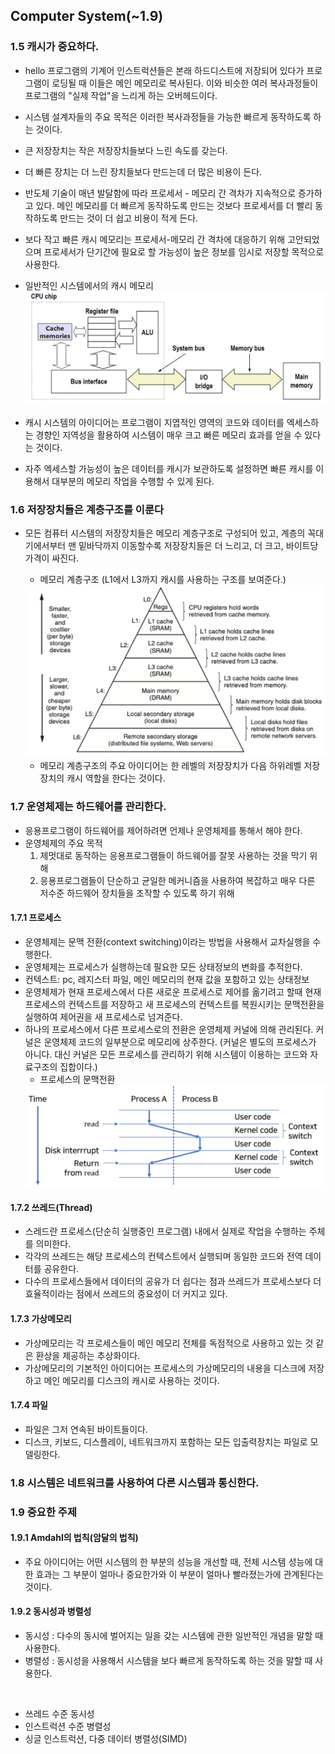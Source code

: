 ## Computer System(~1.9)  

### 1.5 캐시가 중요하다.  
* hello 프로그램의 기계어 인스트럭션들은 본래 하드디스트에 저장되어 있다가 프로그램이 로딩될 때 이들은 메인 메모리로 복사된다. 이와 비슷한 여러 복사과정들이 프로그램의 "실제 작업"을 느리게 하는 오버헤드이다.  
* 시스템 설계자들의 주요 목적은 이러한 복사과정들을 가능한 빠르게 동작하도록 하는 것이다.   
* 큰 저장장치는 작은 저장장치들보다 느린 속도를 갖는다.  
* 더 빠른 장치는 더 느린 장치들보다 만드는데 더 많은 비용이 든다.  
* 반도체 기술이 매년 발달함에 따라 프로세서 - 메모리 간 격차가 지속적으로 증가하고 있다. 메인 메모리를 더 빠르게 동작하도록 만드는 것보다 프로세서를 더 빨리 동작하도록 만드는 것이 더 쉽고 비용이 적게 든다.  
* 보다 작고 빠른 캐시 메모리는 프로세서-메모리 간 격차에 대응하기 위해 고안되었으며 프로세서가 단기간에 필요로 할 가능성이 높은 정보를 임시로 저장할 목적으로 사용한다.  
* 일반적인 시스템에서의 캐시 메모리  
    <img src="./img/image6.png">  

* 캐시 시스템의 아이디어는 프로그램이 지엽적인 영역의 코드와 데이터를 엑세스하는 경향인 지역성을 활용하여 시스템이 매우 크고 빠른 메모리 효과를 얻을 수 있다는 것이다.   
* 자주 엑세스할 가능성이 높은 데이터를 캐시가 보관하도록 설정하면 빠른 캐시를 이용해서 대부분의 메모리 작업을 수행할 수 있게 된다.  

### 1.6 저장장치들은 계층구조를 이룬다   
* 모든 컴퓨터 시스템의 저장장치들은 메모리 계층구조로 구성되어 있고, 계층의 꼭대기에서부터 맨 밑바닥까지 이동할수록 저장장치들은 더 느리고, 더 크고, 바이트당 가격이 싸진다.  
    * 메모리 계층구조 (L1에서 L3까지 캐시를 사용하는 구조를 보여준다.)   
    <img src="./img/image7.png">   

    * 메모리 계층구조의 주요 아이디어는 한 레벨의 저장장치가 다음 하위레벨 저장장치의 캐시 역할을 한다는 것이다.  

### 1.7 운영체제는 하드웨어를 관리한다.   
* 응용프로그램이 하드웨어를 제어하려면 언제나 운영체제를 통해서 해야 한다.  
* 운영체제의 주요 목적   
    1) 제멋대로 동작하는 응용프로그램들이 하드웨어를 잘못 사용하는 것을 막기 위해   
    2) 응용프로그램들이 단순하고 균일한 메커니즘을 사용하여 복잡하고 매우 다른 저수준 하드웨어 장치들을 조작할 수 있도록 하기 위해   
#### 1.7.1 프로세스   
* 운영체제는 문맥 전환(context switching)이라는 방법을 사용해서 교차실행을 수행한다.  
* 운영체제는 프로세스가 실행하는데 필요한 모든 상태정보의 변화를 추적한다.  
* 컨텍스트: pc, 레지스터 파일, 메인 메모리의 현재 값을 포함하고 있는 상태정보   
*  운영체제가 현재 프로세스에서 다른 새로운 프로세스로 제어를 옮기려고 할때 현재 프로세스의 컨텍스트를 저장하고 새 프로세스의 컨텍스트를 복원시키는 문맥전환을 실행하여 제어권을 새 프로세스로 넘겨준다.  
* 하나의 프로세스에서 다른 프로세스로의 전환은 운영체제 커널에 의해 관리된다. 커널은 운영체제 코드의 일부분으로 메모리에 상주한다. (커널은 별도의 프로세스가 아니다. 대신 커널은 모든 프로세스를 관리하기 위해 시스템이 이용하는 코드와 자료구조의 집합이다.)    
    * 프로세스의 문맥전환   
    <img src="./img/image8.png">   

#### 1.7.2 쓰레드(Thread)   
* 스레드란 프로세스(단순히 실행중인 프로그램) 내에서 실제로 작업을 수행하는 주체를 의미한다.  
* 각각의 쓰레드는 해당 프로세스의 컨텍스트에서 실행되며 동일한 코드와 전역 데이터를 공유한다.  
* 다수의 프로세스들에서 데이터의 공유가 더 쉽다는 점과 쓰레드가 프로세스보다 더 효율적이라는 점에서 쓰레드의 중요성이 더 커지고 있다.  

#### 1.7.3 가상메모리   
* 가상메모리는 각 프로세스들이 메인 메모리 전체를 독점적으로 사용하고 있는 것 같은 환상을 제공하는 추상화이다.  
* 가상메모리의 기본적인 아이디어는 프로세스의 가상메모리의 내용을 디스크에 저장하고 메인 메모리를 디스크의 캐시로 사용하는 것이다.  

#### 1.7.4 파일   
* 파일은 그저 연속된 바이트들이다.  
* 디스크, 키보드, 디스플레이, 네트워크까지 포함하는 모든 입출력장치는 파일로 모델링한다.  

### 1.8 시스템은 네트워크를 사용하여 다른 시스템과 통신한다.  
### 1.9 중요한 주제  
#### 1.9.1 Amdahl의 법칙(암달의 법칙)  
* 주요 아이디어는 어떤 시스템의 한 부분의 성능을 개선할 때, 전체 시스템 성능에 대한 효과는 그 부분이 얼마나 중요한가와 이 부분이 얼마나 빨라졌는가에 관계된다는 것이다.   

#### 1.9.2 동시성과 병렬성  
* 동시성 : 다수의 동시에 벌어지는 일을 갖는 시스템에 관한 일반적인 개념을 말할 때 사용한다.
* 병렬성 : 동시성을 사용해서 시스템을 보다 빠르게 동작하도록 하는 것을 말할 때 사용한다.  
<br/>

* 쓰레드 수준 동시성  
* 인스트럭션 수준 병렬성  
* 싱글 인스트럭션, 다중 데이터 병렬성(SIMD)

